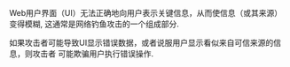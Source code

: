 Web用户界面（UI）无法正确地向用户表示关键信息，从而使信息（或其来源）变得模糊,
这通常是网络钓鱼攻击的一个组成部分.



如果攻击者可能导致UI显示错误数据，或者说服用户显示看似来自可信来源的信息，则攻击者
可能欺骗用户执行错误操作.